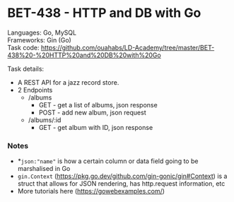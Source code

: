 # BET-438 - HTTP and DB with Go

Languages: Go, MySQL  
Frameworks: Gin (Go)  
Task code: https://github.com/ouahabs/LD-Academy/tree/master/BET-438%20-%20HTTP%20and%20DB%20with%20Go  

Task details: 
* A REST API for a jazz record store. 
* 2 Endpoints
	* /albums
		* GET - get a list of albums, json response
		* POST - add new album, json request
	* /albums/:id
		* GET - get album with ID, json response



### Notes
* *`json:"name"` is how a certain column or data field going to be marshalised in Go
* `gin.Context` (https://pkg.go.dev/github.com/gin-gonic/gin#Context) is a struct that allows for JSON rendering, has http.request information, etc
* More tutorials here (https://gowebexamples.com/)